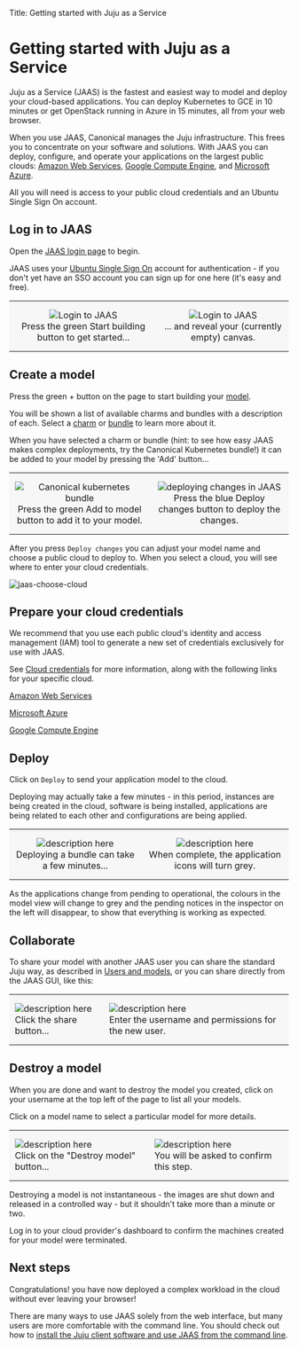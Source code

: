 Title: Getting started with Juju as a Service

# Getting started with Juju as a Service

Juju as a Service (JAAS) is the fastest and easiest way to model and deploy
your cloud-based applications. You can deploy Kubernetes to GCE in 10 minutes
or get OpenStack running in Azure in 15 minutes, all from your web browser.

When you use JAAS, Canonical manages the Juju infrastructure. This frees you
to concentrate on your software and solutions. With JAAS you can deploy,
configure, and operate your applications on the largest public clouds:
[Amazon Web Services][aws], [Google Compute Engine][gce], and [Microsoft Azure][azure].

All you will need is access to your public cloud credentials and an Ubuntu
Single Sign On account.

## Log in to JAAS

Open the [JAAS login page][jaaslogin] to begin.

JAAS uses your [Ubuntu Single Sign On][ubuntuSSO] account for authentication - if you 
don't yet have an SSO account you can sign up for one here (it's easy and free). 

<style>
table th, table td {
    background: #f7f7f7;
    border: 0px solid;
    padding: 15px 10px;
}

table.logos {
    background: #f7f7f7;
    border: 0px solid;
    padding: 4px 4px;
}

table.logos th, table.logos td{
    align="center";
    valign="center";
    border: 8px;
    border-style: solid;
    border-color: #ffffff;
  }
</style>

<table width="500" border-width="0px" cellpadding="5">

<tr>

<td align="center" valign="center" border-width="0px" >
<img src="./media/jaas-login-1.png" alt="Login to JAAS" />
<br />
Press the green Start building button to get started...
</td>

<td align="center" valign="center" border-width="0px">
<img src="./media/jaas-login-2.png" alt="Login to JAAS" />
<br />
... and reveal your (currently empty) canvas.
</td>

</tr>

</table>


## Create a model

Press the green + button on the page to start building your [model][models].

You will be shown a list of available charms and bundles with a description of
each. Select a [charm][charms] or [bundle][bundles] to learn more about it.

When you have selected a charm or bundle (hint: to see how easy JAAS makes
complex deployments, try the Canonical Kubernetes bundle!) it can be added
to your model by pressing the 'Add' button...

<table width="500" border-width="0px" cellpadding="5">

<tr>

<td align="center" valign="center" border-width="0px" >
<img src="./media/jaas-kubernetes.png" alt="Canonical kubernetes bundle" />
<br />
Press the green Add to model button to add it to your model.
</td>

<td align="center" valign="center" border-width="0px">
<img src="./media/jaas-deploy-changes.png" alt="deploying changes in JAAS" />
<br />
Press the blue Deploy changes button to deploy the changes.
</td>

</tr>

</table>

After you press `Deploy changes` you can adjust your model name and choose a
public cloud to deploy to. When you select a cloud, you will see where to enter
your cloud credentials.

![jaas-choose-cloud](./media/jaas-choose-cloud.png)

## Prepare your cloud credentials

We recommend that you use each public cloud's identity and access management
(IAM) tool to generate a new set of credentials exclusively for use with JAAS.

See [Cloud credentials][credentials] for more information, along with the
following links for your specific cloud.

[Amazon Web Services](./help-aws.html#credentials)

[Microsoft Azure](./help-azure.html#credentials)

[Google Compute Engine](./help-google.html#download-credentials)

## Deploy

Click on `Deploy` to send your application model to the cloud.

Deploying may actually take a few minutes - in this period, instances are being 
created in the cloud, software is being installed, applications are being 
related to each other and configurations are being applied.

<table width="500" border-width="0px" cellpadding="5">

<tr>

<td align="center" valign="center" border-width="0px" >
<img src="./media/jaas-deploy-1.png" alt="description here" />
<br />
Deploying a bundle can take a few minutes...
</td>

<td align="center" valign="center" border-width="0px">
<img src="./media/jaas-deploy-2.png" alt="description here" />
<br />
When complete, the application icons will turn grey.
</td>

</tr>

</table>



As the applications change from pending to operational, the colours in the 
model view will change to grey and the pending notices in the inspector on the 
left will disappear, to show that everything is working as expected.


    

## Collaborate

To share your model with another JAAS user you can share the standard Juju way,
as described in [Users and models][users], or you can share directly from the
JAAS GUI, like this:


<table width="500" border-width="0px" cellpadding="5">

<tr>

<td>
<img src="./media/jaas-share-1.png" alt="description here" />
<br />
Click the share button...
</td>

<td>
<img src="./media/jaas-share-2.png" alt="description here" />
<br />
Enter the username and permissions for the new user.
</td>

</tr>

</table>


    
## Destroy a model

When you are done and want to destroy the model you created, click on your
username at the top left of the page to list all your models.

Click on a model name to select a particular model for more details.

<table>
  <tr>
    <td>
      <img src="./media/jaas-destroy-1.png" alt="description here" />
      <br />
      Click on the "Destroy model" button...
    </td>
    <td>
      <img src="./media/jaas-destroy-2.png" alt="description here" />
      <br />
      You will be asked to confirm this step.
    </td>
  </tr>
</table>

Destroying a model is not instantaneous - the images are shut down and released
in a controlled way - but it shouldn't take more than a minute or two.

Log in to your cloud provider's dashboard to confirm the machines created for
your model were terminated.


## Next steps

Congratulations! you have now deployed a complex workload in the cloud without 
ever leaving your browser!

There are many ways to use JAAS solely from the web interface, but many users
are more comfortable with the command line. You should check out how to 
[install the Juju client software and use JAAS from the command line][jaascli].

[azure]: ./help-azure.html "Using the Microsoft Azure public cloud"
[aws]: ./help-aws.html "Using the Amazon Web Service public cloud"
[bundles]: ./charms-bundles.html "Introduction to bundles"
[charms]: ./charms.html "Introduction to charms"
[credentials]: ./credentials.html
[gce]: ./help-google.html "Using the Google Compute Engine public cloud"
[jaascli]: ./jaas-cli.html "Using JAAS from the command line"
[jaaslogin]: https://jujucharms.com/login "JAAS login page"
[models]: ./models.html "Introduction to Juju models"
[ubuntuSSO]: https://login.ubuntu.com/ "Ubuntu single sign on"
[users]: ./users-models.html "Users and models"
[gcedashboard]: https://console.cloud.google.com
[gcecredentials]: https://console.developers.google.com/apis/credentials
